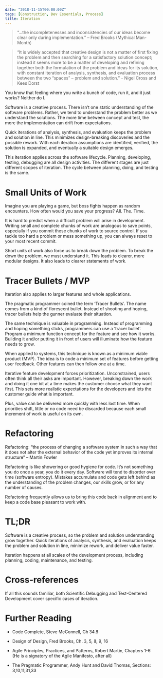 ```yaml
---
date: "2018-11-15T00:00:00Z"
tags: [Construction, Dev Essentials, Process]
title: Iteration
---
```


>   “...the incompletenesses and inconsistencies of our ideas become clear only
>   during implementation.” – Fred Brooks (Mythical Man-Month)

>   “It is widely accepted that creative design is not a matter of first fixing
>   the problem and then searching for a satisfactory solution concept; instead
>   it seems more to be a matter of developing and refining together both the
>   formulation of the problem and ideas for its solution, with constant
>   iteration of analysis, synthesis, and evaluation process between the two
>   “spaces” – problem and solution.” - Nigel Cross and Kees Dorst

<!--more-->

You know that feeling where you write a bunch of code, run it, and it just works? Neither do I.

Software is a creative process. There isn’t one static understanding of the software problems. Rather, we tend to understand the problem better as we understand the solutions. The more time between concept and test, the more the implementation can drift from expectations.

Quick iterations of analysis, synthesis, and evaluation keeps the problem and solution in line. This minimizes design-breaking discoveries and the possible rework. With each iteration assumptions are identified, verified, the solution is expanded, and eventually a suitable design emerges.

This iteration applies across the software lifecycle. Planning, developing, testing, debugging are all design activities. The different stages are just different scopes of iteration. The cycle between planning, doing, and testing is the same.

Small Units of Work
===================

Imagine you are playing a game, but boss fights happen as random encounters. How often would you save your progress? All. The. Time.

It is hard to predict when a difficult problem will arise in development. Writing small and complete chunks of work are analogous to save points, especially if you commit these chunks of work to source control. If you tackle too hard a problem or mess something up, you can always reset to your most recent commit.

Short units of work also force us to break down the problem. To break the down the problem, we must understand it. This leads to clearer, more modular designs. It also leads to clearer statements of work.

Tracer Bullets / MVP
====================

Iteration also applies to larger features and whole applications.

The pragmatic programmer coined the term ‘Tracer Bullets’. The name comes from a kind of florescent bullet. Instead of shooting and hoping, tracer bullets help the gunner evaluate their situation.

The same technique is valuable in programming. Instead of programming and hoping something sticks, programmers can use a ‘tracer bullet’. Program a minimum function concept for the feature and see how it works. Building it and/or putting it in front of users will illuminate how the feature needs to grow.

When applied to systems, this technique is known as a minimum viable product (MVP). The idea is to code a minimum set of features before getting user feedback. Other features can then follow one at a time.

Iterative feature development forces prioritization. Unconstrained, users often think all their asks are important. However, breaking down the work and doing it one bit at a time makes the customer choose what they want first. This sets more
realistic expectations for the developers and lets the customer guide what is important.

Plus, value can be delivered more quickly with less lost time. When priorities shift, little or no code need be discarded because each small increment of work is useful on its own.

Refactoring
===========

Refactoring: “the process of changing a software system in such a way that it does not alter the external behavior of the code yet improves its internal structure” – Martin Fowler

Refactoring is like showering or good hygiene for code. It’s not something you do once a year, you do it every day. Software will tend to disorder over time (software entropy). Mistakes accumulate and code gets left behind as the understanding of the problem changes, our skills grow, or for any number of causes.

Refactoring frequently allows us to bring this code back in alignment and to keep a code base pleasant to work with.

TL;DR
=====

Software is a creative process, so the problem and solution understanding grow together. Quick iterations of analysis, synthesis, and evaluation keeps the problem and solution in line, minimize rework, and deliver value faster.

Iteration happens at all scales of the development process, including planning, coding, maintenance, and testing.

Cross-references
================

If all this sounds familiar, both Scientific Debugging and Test-Centered Development cover specific cases of iteration.

Further Reading
===============

-   Code Complete, Steve McConnell, Ch 34.8

-   Design of Design, Fred Brooks, Ch. 3, 5, 8, 9, 16

-   Agile Principles, Practices, and Patterns, Robert Martin, Chapters 1-6 (He is a signatory of the Agile Manifesto, after all)

-   The Pragmatic Programmer, Andy Hunt and David Thomas, Sections: 3,10,11,31,33
